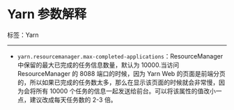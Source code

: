 # Yarn 参数解释

标签：Yarn

---

- `yarn.resourcemanager.max-completed-applications`：ResourceManager 中保留的最大已完成的任务信息数量，默认为 10000.当访问 ResourceManager 的 8088 端口的时候，因为 Yarn Web 的页面是前端分页的，所以如果已完成的任务数太多，那么在显示该页面的时候就会非常慢，因为会将所有 10000 个任务的信息一起发送给前台。可以将该属性的值改小一点，建议改成每天任务数的 2-3 倍。 